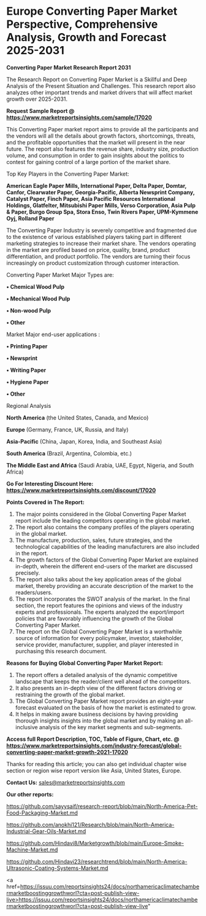 # Europe Converting Paper Market Perspective, Comprehensive Analysis, Growth and Forecast 2025-2031

<strong>Converting Paper Market Research Report 2031</strong>

The Research Report on Converting Paper Market is a Skillful and Deep Analysis of the Present Situation and Challenges. This research report also analyzes other important trends and market drivers that will affect market growth over 2025-2031.

<strong>Request Sample Report @ <a href=https://www.marketreportsinsights.com/sample/17020>https://www.marketreportsinsights.com/sample/17020</a></strong>

This Converting Paper market report aims to provide all the participants and the vendors will all the details about growth factors, shortcomings, threats, and the profitable opportunities that the market will present in the near future. The report also features the revenue share, industry size, production volume, and consumption in order to gain insights about the politics to contest for gaining control of a large portion of the market share.

Top Key Players in the Converting Paper Market:

<strong>American Eagle Paper Mills, International Paper, Delta Paper, Domtar, Canfor, Clearwater Paper, Georgia-Pacific, Alberta Newsprint Company, Catalyst Paper, Finch Paper, Asia Pacific Resources International Holdings, Glatfelter, Mitsubishi Paper Mills, Verso Corporation, Asia Pulp & Paper, Burgo Group Spa, Stora Enso, Twin Rivers Paper, UPM-Kymmene Oyj, Rolland Paper</strong>

The Converting Paper Industry is severely competitive and fragmented due to the existence of various established players taking part in different marketing strategies to increase their market share. The vendors operating in the market are profiled based on price, quality, brand, product differentiation, and product portfolio. The vendors are turning their focus increasingly on product customization through customer interaction.

Converting Paper Market Major Types are:

<strong>• Chemical Wood Pulp

• Mechanical Wood Pulp

• Non-wood Pulp

• Other</strong>

Market Major end-user applications :

<strong>• Printing Paper

• Newsprint

• Writing Paper

• Hygiene Paper

• Other</strong>

Regional Analysis

</u><strong><b>North America</b></strong> (the United States, Canada, and Mexico)

<strong><b>Europe </b></strong>(Germany, France, UK, Russia, and Italy)

<strong><b>Asia-Pacific</b></strong> (China, Japan, Korea, India, and Southeast Asia)

<strong><b>South America</b></strong> (Brazil, Argentina, Colombia, etc.)

<strong><b>The Middle East and Africa</b></strong> (Saudi Arabia, UAE, Egypt, Nigeria, and South Africa)

<strong>Go For Interesting Discount Here: <a href=https://www.marketreportsinsights.com/discount/17020>https://www.marketreportsinsights.com/discount/17020</a></strong>

<strong>Points Covered in The Report:</strong>
<ol>
  <li>The major points considered in the Global Converting Paper Market report include the leading competitors operating in the global market.</li>
  <li>The report also contains the company profiles of the players operating in the global market.</li>
  <li>The manufacture, production, sales, future strategies, and the technological capabilities of the leading manufacturers are also included in the report.</li>
  <li>The growth factors of the Global Converting Paper Market are explained in-depth, wherein the different end-users of the market are discussed precisely.</li>
  <li>The report also talks about the key application areas of the global market, thereby providing an accurate description of the market to the readers/users.</li>
  <li>The report incorporates the SWOT analysis of the market. In the final section, the report features the opinions and views of the industry experts and professionals. The experts analyzed the export/import policies that are favorably influencing the growth of the Global Converting Paper Market.</li>
  <li>The report on the Global Converting Paper Market is a worthwhile source of information for every policymaker, investor, stakeholder, service provider, manufacturer, supplier, and player interested in purchasing this research document.</li>
</ol>
<strong>Reasons for Buying Global Converting Paper Market Report:</strong>

<ol>
  <li>The report offers a detailed analysis of the dynamic competitive landscape that keeps the reader/client well ahead of the competitors.</li>
  <li>It also presents an in-depth view of the different factors driving or restraining the growth of the global market.</li>
  <li>The Global Converting Paper Market report provides an eight-year forecast evaluated on the basis of how the market is estimated to grow.</li>
  <li>It helps in making aware business decisions by having providing thorough insights insights into the global market and by making an all-inclusive analysis of the key market segments and sub-segments.</li>
</ol>
<strong>Access full Report Description, TOC, Table of Figure, Chart, etc. @ <a href=https://www.marketreportsinsights.com/industry-forecast/global-converting-paper-market-growth-2021-17020>https://www.marketreportsinsights.com/industry-forecast/global-converting-paper-market-growth-2021-17020</a></strong>


Thanks for reading this article; you can also get individual chapter wise section or region wise report version like Asia, United States, Europe.

<strong>Contact Us:</strong>
sales@marketreportsinsights.com

<strong>Our other reports:</strong>

<a href=https://github.com/sayysaif/research-report/blob/main/North-America-Pet-Food-Packaging-Market.md>https://github.com/sayysaif/research-report/blob/main/North-America-Pet-Food-Packaging-Market.md</a>

<a href=https://github.com/anokhi121/Research/blob/main/North-America-Industrial-Gear-Oils-Market.md>https://github.com/anokhi121/Research/blob/main/North-America-Industrial-Gear-Oils-Market.md</a>

<a href=https://github.com/Hindavi8/Marketgrowth/blob/main/Europe-Smoke-Machine-Market.md>https://github.com/Hindavi8/Marketgrowth/blob/main/Europe-Smoke-Machine-Market.md</a>

<a href=https://github.com/Hindavi23/researchtrend/blob/main/North-America-Ultrasonic-Coating-Systems-Market.md>https://github.com/Hindavi23/researchtrend/blob/main/North-America-Ultrasonic-Coating-Systems-Market.md</a>

<a href=https://issuu.com/reportsinsights24/docs/northamericaclimatechambermarketboostinggrowthworl?cta=post-publish-view-live>https://issuu.com/reportsinsights24/docs/northamericaclimatechambermarketboostinggrowthworl?cta=post-publish-view-live</a>"
